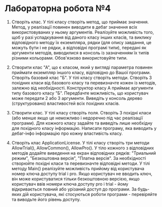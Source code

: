 # Лабораторна робота №4
1) Створіть клас. У тілі класу створіть метод, що приймає значення. Метод, у реалізації повинен виводити в дебаг значення всіх використовуваних у ньому аргументів. Реалізуйте можливість того, щоб у разі успадкування від даного класу інших класів, та виклику відповідного методу їх екземпляра, рядки (для опису завдання, це можуть бути і не рядки, а відповідні програмі типи), передані як аргументи методів, виводилися в консоль із зазначенням їх типів різними кольорами. Обов'язково використовуйте типи.

2) Створити клас "А", що є класом, який у вигляді параметра повинен приймати екземпляр іншого класу, відповідно до Вашої програми. Створіть базовий клас "Б". У тілі класу створіть методи. Створіть 3 похідних класи від базового класу та перевизначте кожен із методів, залежно від необхідності. Конструктор класу А приймає аргументи типу базового класу "Б". Передбачте можливість, що користувач може передати 2 або 3 аргументи. Виведіть у консоль дерево (структуровано) властивостей всіх похідних класів.

3) Створити клас. У тілі класу створіть поля. Створіть 3 похідні класи (або менше якщо це неможливо і недоречно під час реалізації програми). Для кожного класу задайте та виведіть лише необхідну для похідного класу інформацію. Написати програму, яка виводить у дебаг-інфо інформацію про кожну властивість класу.

4) Створіть клас ApplicationLicense. У тілі класу створіть три методи AllowTrial(), AllowCommon(), AllowPro(). У тіло кожного з відповідних методів додайте виведення на екран відповідних рядків: "Триальний режим", "Безкоштовна версія", "Платна версія". За необхідності створюйте похідні класи та перевизначте відповідні методи. У тілі методу Main() реалізуйте можливість прийому від користувача номер ключа доступу trial і pro. Якщо користувач не вводить ключ, він може користуватися тільки безкоштовною версією, якщо користувач ввів номери ключа доступу pro і trial - йому відкривається повний або урізаний доступ до програми. За будь-яких дій користувача, які стосуються роботи програми - перевіряйте та виводьте його рівень доступу.

